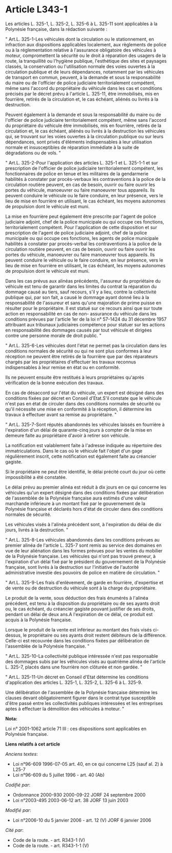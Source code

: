 # Article L343-1

Les articles L. 325-1, L. 325-2, L. 325-6 à L. 325-11 sont applicables à la Polynésie française, dans la rédaction
suivante : 

" Art.L. 325-1-Les véhicules dont la circulation ou le stationnement, en infraction aux dispositions applicables localement,
aux règlements de police ou à la réglementation relative à l'assurance obligatoire des véhicules à moteur, compromettent la
sécurité ou le droit à réparation des usagers de la route, la tranquillité ou l'hygiène publique, l'esthétique des sites et
paysages classés, la conservation ou l'utilisation normale des voies ouvertes à la circulation publique et de leurs
dépendances, notamment par les véhicules de transport en commun, peuvent, à la demande et sous la responsabilité du maire ou
de l'officier de police judiciaire territorialement compétent, même sans l'accord du propriétaire du véhicule dans les cas et
conditions précisés par le décret prévu à l'article L. 325-11, être immobilisés, mis en fourrière, retirés de la circulation
et, le cas échéant, aliénés ou livrés à la destruction. 

Peuvent également à la demande et sous la responsabilité du maire ou de l'officier de police judiciaire territorialement
compétent, même sans l'accord du propriétaire du véhicule être immobilisés, mis en fourrière, retirés de la circulation et,
le cas échéant, aliénés ou livrés à la destruction les véhicules qui, se trouvant sur les voies ouvertes à la circulation
publique ou sur leurs dépendances, sont privés d'éléments indispensables à leur utilisation normale et insusceptibles de
réparation immédiate à la suite de dégradations ou de vols. " 

" Art.L. 325-2-Pour l'application des articles L. 325-1 et L. 325-1-1 et sur prescription de l'officier de police judiciaire
territorialement compétent, les fonctionnaires de police en tenue et les militaires de la gendarmerie habilités à constater
par procès-verbaux les contraventions à la police de la circulation routière peuvent, en cas de besoin, ouvrir ou faire
ouvrir les portes du véhicule, manoeuvrer ou faire manoeuvrer tous appareils. Ils peuvent conduire le véhicule ou le faire
conduire, en leur présence, vers le lieu de mise en fourrière en utilisant, le cas échéant, les moyens autonomes de
propulsion dont le véhicule est muni. 

La mise en fourrière peut également être prescrite par l'agent de police judiciaire adjoint, chef de la police municipale ou
qui occupe ces fonctions, territorialement compétent. Pour l'application de cette disposition et sur prescription de l'agent
de police judiciaire adjoint, chef de la police municipale ou qui occupe ces fonctions, les agents de police municipale
habilités à constater par procès-verbal les contraventions à la police de la circulation routière peuvent, en cas de besoin,
ouvrir ou faire ouvrir les portes du véhicule, manoeuvrer ou faire manoeuvrer tous appareils. Ils peuvent conduire le
véhicule ou le faire conduire, en leur présence, vers le lieu de mise en fourrière en utilisant, le cas échéant, les moyens
autonomes de propulsion dont le véhicule est muni. 

Dans les cas prévus aux alinéas précédents, l'assureur du propriétaire du véhicule est tenu de garantir dans les limites du
contrat la réparation du dommage causé au tiers, sauf recours, s'il y a lieu, contre la collectivité publique qui, par son
fait, a causé le dommage ayant donné lieu à la responsabilité de l'assureur et sans qu'une majoration de prime puisse en
résulter pour le propriétaire. Il est statué sur ce recours ainsi que sur toute action en responsabilité en cas de non-
assurance du véhicule dans les conditions prévues par l'article 1er de la loi n° 57-1424 du 31 décembre 1957 attribuant aux
tribunaux judiciaires compétence pour statuer sur les actions en responsabilité des dommages causés par tout véhicule et
dirigées contre une personne morale de droit public. " 

" Art.L. 325-6-Les véhicules dont l'état ne permet pas la circulation dans les conditions normales de sécurité ou qui ne sont
plus conformes à leur réception ne peuvent être retirés de la fourrière que par des réparateurs chargés par les propriétaires
d'effectuer les travaux reconnus indispensables à leur remise en état ou en conformité. 

Ils ne peuvent ensuite être restitués à leurs propriétaires qu'après vérification de la bonne exécution des travaux. 

En cas de désaccord sur l'état du véhicule, un expert est désigné dans des conditions fixées par décret en Conseil
d'Etat.S'il constate que le véhicule n'est pas en état de circuler dans des conditions normales de sécurité ou qu'il
nécessite une mise en conformité à la réception, il détermine les travaux à effectuer avant sa remise au propriétaire. " 

" Art.L. 325-7-Sont réputés abandonnés les véhicules laissés en fourrière à l'expiration d'un délai de quarante-cinq jours à
compter de la mise en demeure faite au propriétaire d'avoir à retirer son véhicule. 

La notification est valablement faite à l'adresse indiquée au répertoire des immatriculations. Dans le cas où le véhicule
fait l'objet d'un gage régulièrement inscrit, cette notification est également faite au créancier gagiste. 

Si le propriétaire ne peut être identifié, le délai précité court du jour où cette impossibilité a été constatée. 

Le délai prévu au premier alinéa est réduit à dix jours en ce qui concerne les véhicules qu'un expert désigné dans des
conditions fixées par délibération de l'assemblée de la Polynésie française aura estimés d'une valeur marchande inférieure à
un montant fixé par le gouvernement de la Polynésie française et déclarés hors d'état de circuler dans des conditions
normales de sécurité. 

Les véhicules visés à l'alinéa précédent sont, à l'expiration du délai de dix jours, livrés à la destruction. " 

" Art.L. 325-8-Les véhicules abandonnés dans les conditions prévues au premier alinéa de l'article L. 325-7 sont remis au
service des domaines en vue de leur aliénation dans les formes prévues pour les ventes du mobilier de la Polynésie française.
Les véhicules qui n'ont pas trouvé preneur, à l'expiration d'un délai fixé par le président du gouvernement de la Polynésie
française, sont livrés à la destruction sur l'initiative de l'autorité administrative investie des pouvoirs de police en
matière de circulation. " 

" Art.L. 325-9-Les frais d'enlèvement, de garde en fourrière, d'expertise et de vente ou de destruction du véhicule sont à la
charge du propriétaire. 

Le produit de la vente, sous déduction des frais énumérés à l'alinéa précédent, est tenu à la disposition du propriétaire ou
de ses ayants droit ou, le cas échéant, du créancier gagiste pouvant justifier de ses droits, pendant un délai de deux ans.A
l'expiration de ce délai, ce produit est acquis à la Polynésie française. 

Lorsque le produit de la vente est inférieur au montant des frais visés ci-dessus, le propriétaire ou ses ayants droit
restent débiteurs de la différence. Celle-ci est recouvrée dans les conditions fixées par délibération de l'assemblée de la
Polynésie française. " 

" Art.L. 325-10-La collectivité publique intéressée n'est pas responsable des dommages subis par les véhicules visés au
quatrième alinéa de l'article L. 325-7, placés dans une fourrière non clôturée et non gardée. " 

" Art.L. 325-11-Un décret en Conseil d'Etat détermine les conditions d'application des articles L. 325-1, L. 325-2, L. 325-6
à L. 325-9. 

Une délibération de l'assemblée de la Polynésie française détermine les clauses devant obligatoirement figurer dans le
contrat type susceptible d'être passé entre les collectivités publiques intéressées et les entreprises aptes à effectuer la
démolition des véhicules à moteur. "

**Nota:**

Loi n° 2001-1062 article 71 III : ces dispositions sont applicables en Polynésie française.

**Liens relatifs à cet article**

_Anciens textes_:

  - Loi n°96-609 1996-07-05 art. 40, en ce qui concerne L25 (sauf al. 2) à L25-7
  - Loi n°96-609 du 5 juillet 1996 - art. 40 (Ab)

_Codifié par_:

  - Ordonnance 2000-930 2000-09-22 JORF 24 septembre 2000
  - Loi n°2003-495 2003-06-12 art. 38 JORF 13 juin 2003

_Modifié par_:

  - Loi n°2006-10 du 5 janvier 2006 - art. 12 (V) JORF 6 janvier 2006

_Cité par_:

  - Code de la route. - art. R343-1 (V)
  - Code de la route. - art. R343-1-1 (V)
